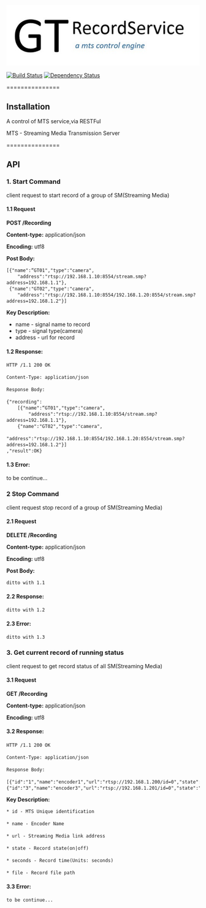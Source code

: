 
[![Build Status](./assets/logo.jpg)](./assets/logo.jpg)

 [![Build Status](https://travis-ci.org/tommywu23/GTRecordService.svg)](https://travis-ci.org/tommywu23/GTRecordService)
 [![Dependency Status](https://img.shields.io/gemnasium/tommywu23/GTRecordService.svg)](https://gemnasium.com/tommywu23/GTRecordService)

===============

## Installation

A control of MTS service,via RESTFul

MTS - Streaming Media Transmission Server

===============

## API

### 1. Start Command

  client request to start record of a group of SM(Streaming Media)

#### 1.1 Request

   **POST /Recording**

   **Content-type:** application/json

  **Encoding:** utf8

  **Post Body:**

    [{"name":“GT01","type":"camera",
        "address":"rtsp://192.168.1.10:8554/stream.smp?address=192.168.1.1"},
     {"name":"GT02","type":"camera",
        "address":"rtsp://192.168.1.10:8554/192.168.1.20:8554/stream.smp?address=192.168.1.2"}]

  **Key Description:**

  * name - signal name to record
  * type - signal type(camera)
  * address - url for record

#### 1.2 Response:

    HTTP /1.1 200 OK

    Content-Type: application/json

    Response Body:

    {"recording":
        [{"name":“GT01","type":"camera",
            "address":"rtsp://192.168.1.10:8554/stream.smp?address=192.168.1.1"},
        {"name":"GT02","type":"camera",
            "address":"rtsp://192.168.1.10:8554/192.168.1.20:8554/stream.smp?address=192.168.1.2"}]
    ,"result":OK}

#### 1.3 Error:

  to be continue...

### 2 Stop Command

  client request stop record of a group of SM(Streaming Media)

#### 2.1 Request

  **DELETE /Recording**

  **Content-type:** application/json

  **Encoding:** utf8

  **Post Body:**

    ditto with 1.1

#### 2.2 Response:

    ditto with 1.2

#### 2.3 Error:

    ditto with 1.3

### 3. Get current record of running status

  client request to get record status of all SM(Streaming Media)

#### 3.1 Request

  **GET /Recording**

  **Content-type:** application/json

  **Encoding:** utf8

#### 3.2 Response:

    HTTP /1.1 200 OK

    Content-Type: application/json

    Response Body:

    [{"id":"1","name":"encoder1","url":"rtsp://192.168.1.200/id=0","state":"off","seconds":0,"count":0,"file":""},
    {"id":"3","name":"encoder3","url":"rtsp://192.168.1.201/id=0","state":"off","seconds":0,"count":0,"file":""}]

  **Key Description:**

    * id - MTS Unique identification

    * name - Encoder Name

    * url - Streaming Media link address

    * state - Record state(on|off)

    * seconds - Record time(Units: seconds)

    * file - Record file path

#### 3.3 Error:

    to be continue...


